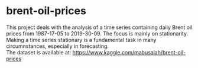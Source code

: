 # brent-oil-prices
This project deals with the analysis of a time series containing daily Brent oil prices from 1987-17-05 to 2019-30-09. The focus is mainly on stationarity.
Making a time series stationary is a fundamental task in many circumnstances, especially in forecasting.                                                   
The dataset is available at: https://www.kaggle.com/mabusalah/brent-oil-prices   
